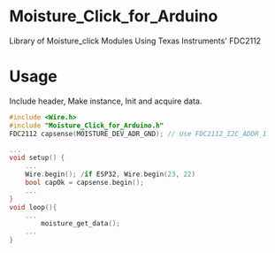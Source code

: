 # Moisture_Click_for_Arduino
Library of Moisture_click Modules Using Texas Instruments' FDC2112

# Usage
Include header, Make instance, Init and acquire data.

```cpp
#include <Wire.h>
#include "Moisture_Click_for_Arduino.h"
FDC2112 capsense(MOISTURE_DEV_ADR_GND); // Use FDC2112_I2C_ADDR_1 

...
void setup() {
    ...
    Wire.begin(); /if ESP32, Wire.begin(23, 22)
    bool capOk = capsense.begin(); 
    ...
}
void loop(){
    ...
        moisture_get_data();
    ...
}
```
